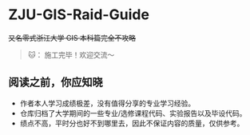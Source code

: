 # ZJU-GIS-Raid-Guide

~~又名零式浙江大学 GIS 本科篇完全不攻略~~

> 🐱： 施工完毕！欢迎交流～

## 阅读之前，你应知晓

- 作者本人学习成绩极差，没有值得分享的专业学习经验。
- 仓库归档了大学期间的一些专业/选修课程代码、实验报告以及毕设代码。
- 绩点不高，平时分也好不到哪里去，因此不保证内容的质量，仅供参考。
